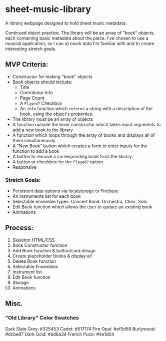 # sheet-music-library
A library webpage designed to hold sheet music metadata.

Continued object practice. The library will be an array of "book" objects, each containing basic metadata about the piece. I've chosen to use a muscial application, so I can a) mock data I'm familiar with and b) create interesting stretch goals.

## MVP Criteria:
- Constructor for making "book" objects
- Book objects should include:
    - Title
    - Contributor Info
    - Page Count
    - A `Played?` Checkbox
    - An `info` function which `return`s a string with a description of the book, using the object's properties.
- The library must be an array of objects
- A function outside the book constructor which takes input arguments to add a new book to the library
- A function which loops through the array of books and displays all of them simultaneously
- A "New Book" button which creates a form to enter inputs for the function to add a book
- A button to remove a corresponding book from the library.
- A button or checkbox for the `Played?` option
- Responsive

### Stretch Goals:
- Persistent data options via localstorage or Firebase
- An instruments list for each book
- Selectable ensemble types: Concert Band, Orchestra, Choir, Solo
- Edit Book function which allows the user to update an existing book
- Animations

## Process:
1. Skeleton HTML/CSS
2. Book Constructor function
3. Add Book function & button/card design
4. Create placeholder books & display all
5. Delete Book function
6. Selectable Ensembles
7. Instrument list
8. Edit Book function
9. Storage
10. Animations

## Misc.

### "Old Library" Color Swatches
Dark Slate Grey: #325453
Cadet: #517174
Fire Opal: #ef5d58
Burlywood: #dcbe87
Dark Gold: #ad6a34
French Puce: #4e1d04